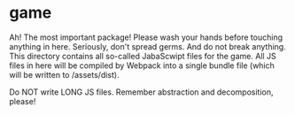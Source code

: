 # game
Ah! The most important package! Please wash your hands before touching anything
in here. Seriously, don't spread germs. And do not break anything. This
directory contains all so-called JabaScwipt files for the game. All JS files in
here will be compiled by Webpack into a single bundle file (which will be
written to /assets/dist).

Do NOT write LONG JS files. Remember abstraction and decomposition, please!
